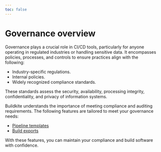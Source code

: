 ```yaml
---
toc: false
---
```


# Governance overview

Governance plays a crucial role in CI/CD tools, particularly for anyone operating in regulated industries or handling sensitive data. It encompasses policies, processes, and controls to ensure practices align with the following:

- Industry-specific regulations.
- Internal policies.
- Widely recognized compliance standards.

These standards assess the security, availability, processing integrity, confidentiality, and privacy of information systems.

Buildkite understands the importance of meeting compliance and auditing requirements. The following features are tailored to meet your governance needs:

- [Pipeline templates](/docs/pipelines/templates)
- [Build exports](/docs/pipelines/build-exports)

With these features, you can maintain your compliance and build software with confidence.

